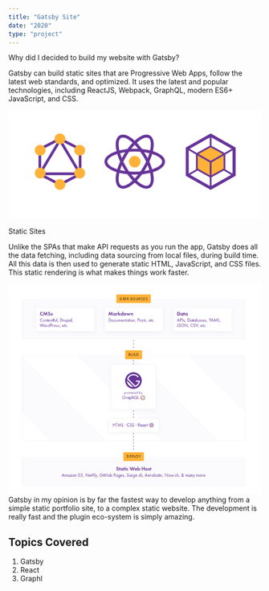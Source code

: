 ```yaml
---
title: "Gatsby Site"
date: "2020"
type: "project"
---
```



Why did I decided to build my website with Gatsby?

Gatsby can build static sites that are Progressive Web Apps, follow the latest web standards, and optimized. It uses the latest and popular technologies, including ReactJS, Webpack, GraphQL, modern ES6+ JavaScript, and CSS.

![GatsSimg](./gats.png)

Static Sites

Unlike the SPAs that make API requests as you run the app, Gatsby does all the data fetching, including data sourcing from local files, during build time. All this data is then used to generate static HTML, JavaScript, and CSS files. This static rendering is what makes things work faster.

![GathowSimg](./howgat.png) 
Gatsby in my opinion is by far the fastest way to develop anything from a simple static portfolio site, to a complex static website. The development is really fast and the plugin eco-system is simply amazing. 
## Topics Covered

1. Gatsby
2. React
3. Graphl
